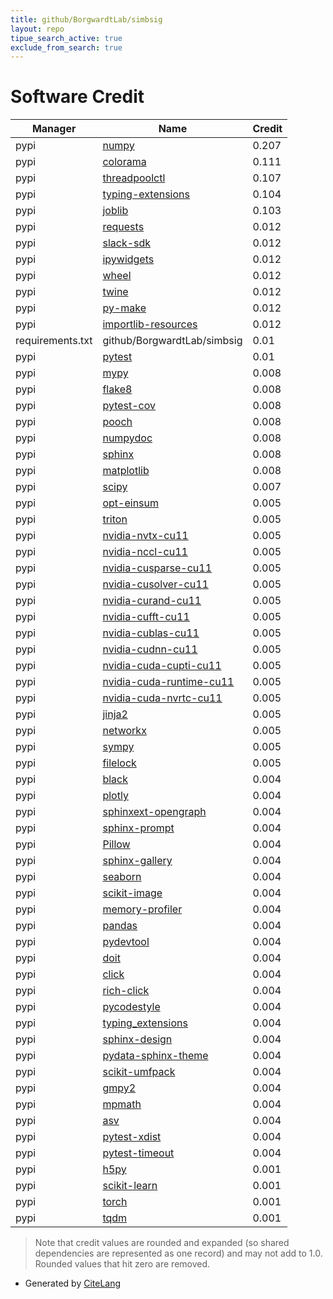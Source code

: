 ```yaml
---
title: github/BorgwardtLab/simbsig
layout: repo
tipue_search_active: true
exclude_from_search: true
---
```

# Software Credit

|Manager|Name|Credit|
|-------|----|------|
|pypi|[numpy](https://www.numpy.org)|0.207|
|pypi|[colorama](https://github.com/tartley/colorama)|0.111|
|pypi|[threadpoolctl](https://github.com/joblib/threadpoolctl)|0.107|
|pypi|[typing-extensions](https://pypi.org/project/typing-extensions)|0.104|
|pypi|[joblib](https://joblib.readthedocs.io)|0.103|
|pypi|[requests](https://pypi.org/project/requests)|0.012|
|pypi|[slack-sdk](https://pypi.org/project/slack-sdk)|0.012|
|pypi|[ipywidgets](https://pypi.org/project/ipywidgets)|0.012|
|pypi|[wheel](https://pypi.org/project/wheel)|0.012|
|pypi|[twine](https://pypi.org/project/twine)|0.012|
|pypi|[py-make](https://pypi.org/project/py-make)|0.012|
|pypi|[importlib-resources](https://pypi.org/project/importlib-resources)|0.012|
|requirements.txt|github/BorgwardtLab/simbsig|0.01|
|pypi|[pytest](https://pypi.org/project/pytest)|0.01|
|pypi|[mypy](http://www.mypy-lang.org/)|0.008|
|pypi|[flake8](https://pypi.org/project/flake8)|0.008|
|pypi|[pytest-cov](https://pypi.org/project/pytest-cov)|0.008|
|pypi|[pooch](https://pypi.org/project/pooch)|0.008|
|pypi|[numpydoc](https://pypi.org/project/numpydoc)|0.008|
|pypi|[sphinx](https://pypi.org/project/sphinx)|0.008|
|pypi|[matplotlib](https://pypi.org/project/matplotlib)|0.008|
|pypi|[scipy](https://scipy.org/)|0.007|
|pypi|[opt-einsum](https://pypi.org/project/opt-einsum)|0.005|
|pypi|[triton](https://pypi.org/project/triton)|0.005|
|pypi|[nvidia-nvtx-cu11](https://pypi.org/project/nvidia-nvtx-cu11)|0.005|
|pypi|[nvidia-nccl-cu11](https://pypi.org/project/nvidia-nccl-cu11)|0.005|
|pypi|[nvidia-cusparse-cu11](https://pypi.org/project/nvidia-cusparse-cu11)|0.005|
|pypi|[nvidia-cusolver-cu11](https://pypi.org/project/nvidia-cusolver-cu11)|0.005|
|pypi|[nvidia-curand-cu11](https://pypi.org/project/nvidia-curand-cu11)|0.005|
|pypi|[nvidia-cufft-cu11](https://pypi.org/project/nvidia-cufft-cu11)|0.005|
|pypi|[nvidia-cublas-cu11](https://pypi.org/project/nvidia-cublas-cu11)|0.005|
|pypi|[nvidia-cudnn-cu11](https://pypi.org/project/nvidia-cudnn-cu11)|0.005|
|pypi|[nvidia-cuda-cupti-cu11](https://pypi.org/project/nvidia-cuda-cupti-cu11)|0.005|
|pypi|[nvidia-cuda-runtime-cu11](https://pypi.org/project/nvidia-cuda-runtime-cu11)|0.005|
|pypi|[nvidia-cuda-nvrtc-cu11](https://pypi.org/project/nvidia-cuda-nvrtc-cu11)|0.005|
|pypi|[jinja2](https://pypi.org/project/jinja2)|0.005|
|pypi|[networkx](https://pypi.org/project/networkx)|0.005|
|pypi|[sympy](https://pypi.org/project/sympy)|0.005|
|pypi|[filelock](https://pypi.org/project/filelock)|0.005|
|pypi|[black](https://pypi.org/project/black)|0.004|
|pypi|[plotly](https://pypi.org/project/plotly)|0.004|
|pypi|[sphinxext-opengraph](https://pypi.org/project/sphinxext-opengraph)|0.004|
|pypi|[sphinx-prompt](https://pypi.org/project/sphinx-prompt)|0.004|
|pypi|[Pillow](https://pypi.org/project/Pillow)|0.004|
|pypi|[sphinx-gallery](https://pypi.org/project/sphinx-gallery)|0.004|
|pypi|[seaborn](https://pypi.org/project/seaborn)|0.004|
|pypi|[scikit-image](https://pypi.org/project/scikit-image)|0.004|
|pypi|[memory-profiler](https://pypi.org/project/memory-profiler)|0.004|
|pypi|[pandas](https://pypi.org/project/pandas)|0.004|
|pypi|[pydevtool](https://pypi.org/project/pydevtool)|0.004|
|pypi|[doit](https://pypi.org/project/doit)|0.004|
|pypi|[click](https://pypi.org/project/click)|0.004|
|pypi|[rich-click](https://pypi.org/project/rich-click)|0.004|
|pypi|[pycodestyle](https://pypi.org/project/pycodestyle)|0.004|
|pypi|[typing_extensions](https://pypi.org/project/typing_extensions)|0.004|
|pypi|[sphinx-design](https://pypi.org/project/sphinx-design)|0.004|
|pypi|[pydata-sphinx-theme](https://pypi.org/project/pydata-sphinx-theme)|0.004|
|pypi|[scikit-umfpack](https://pypi.org/project/scikit-umfpack)|0.004|
|pypi|[gmpy2](https://pypi.org/project/gmpy2)|0.004|
|pypi|[mpmath](https://pypi.org/project/mpmath)|0.004|
|pypi|[asv](https://pypi.org/project/asv)|0.004|
|pypi|[pytest-xdist](https://pypi.org/project/pytest-xdist)|0.004|
|pypi|[pytest-timeout](https://pypi.org/project/pytest-timeout)|0.004|
|pypi|[h5py](http://www.h5py.org)|0.001|
|pypi|[scikit-learn](http://scikit-learn.org)|0.001|
|pypi|[torch](https://pytorch.org/)|0.001|
|pypi|[tqdm](https://tqdm.github.io)|0.001|


> Note that credit values are rounded and expanded (so shared dependencies are represented as one record) and may not add to 1.0. Rounded values that hit zero are removed.


- Generated by [CiteLang](https://github.com/vsoch/citelang)
